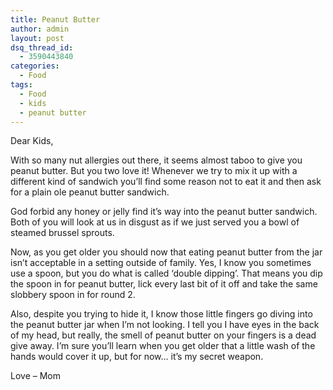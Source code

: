 ```yaml
---
title: Peanut Butter
author: admin
layout: post
dsq_thread_id:
  - 3590443840
categories:
  - Food
tags:
  - Food
  - kids
  - peanut butter
---
```

Dear Kids,

With so many nut allergies out there, it seems almost taboo to give you peanut butter. But you two love it! Whenever we try to mix it up with a different kind of sandwich you&#8217;ll find some reason not to eat it and then ask for a plain ole peanut butter sandwich.

God forbid any honey or jelly find it&#8217;s way into the peanut butter sandwich. Both of you will look at us in disgust as if we just served you a bowl of steamed brussel sprouts.

Now, as you get older you should now that eating peanut butter from the jar isn&#8217;t acceptable in a setting outside of family. Yes, I know you sometimes use a spoon, but you do what is called &#8216;double dipping&#8217;. That means you dip the spoon in for peanut butter, lick every last bit of it off and take the same slobbery spoon in for round 2.

Also, despite you trying to hide it, I know those little fingers go diving into the peanut butter jar when I&#8217;m not looking. I tell you I have eyes in the back of my head, but really, the smell of peanut butter on your fingers is a dead give away. I&#8217;m sure you&#8217;ll learn when you get older that a little wash of the hands would cover it up, but for now&#8230; it&#8217;s my secret weapon.

Love &#8211; Mom

